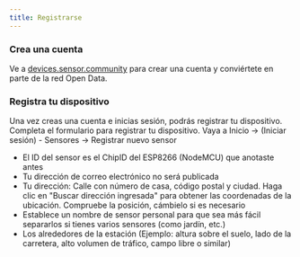 ```yaml
---
title: Registrarse
---
```


### Crea una cuenta 
Ve a [devices.sensor.community](https://devices.sensor.community/register) para crear una cuenta y conviértete en parte de la red Open Data.

### Registra tu dispositivo 
Una vez creas una cuenta e inicias sesión, podrás registrar tu dispositivo. Completa el formulario para registrar tu dispositivo. Vaya a Inicio -> (Iniciar sesión) - Sensores -> Registrar nuevo sensor

* El ID del sensor es el ChipID del ESP8266 (NodeMCU) que anotaste antes
* Tu dirección de correo electrónico no será publicada
* Tu dirección: Calle con número de casa, código postal y ciudad. Haga clic en "Buscar dirección ingresada" para obtener las coordenadas de la ubicación. Compruebe la posición, cámbielo si es necesario
* Establece un nombre de sensor personal para que sea más fácil separarlos si tienes varios sensores (como jardín, etc.)
* Los alrededores de la estación (Ejemplo: altura sobre el suelo, lado de la carretera, alto volumen de tráfico, campo libre o similar)
